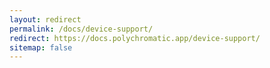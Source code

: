 ```yaml
---
layout: redirect
permalink: /docs/device-support/
redirect: https://docs.polychromatic.app/device-support/
sitemap: false
---
```

